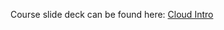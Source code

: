 Course slide deck can be found here: [Cloud Intro](https://docs.google.com/presentation/d/11--1StJCcAXt55Y4nKQvD5adlsblRQd0558SZS9QPPw/edit#slide=id.p)
